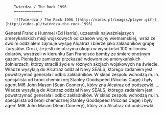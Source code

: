 
        Twierdza / The Rock 1996 
        =============
        
        [![Twierdza / The Rock 1996 ](http://vidos.pl/images/player.gif)](http://vidos.pl/twierdza-the-rock-1996)
        
        
 Generał Francis Hummel (Ed Harris), uczestnik najważniejszych amerykańskich misji wojskowych od czasów wojny wietnamskiej,  wraz ze swoim oddziałem zajmuje wyspę Alcatraz i bierze jako zakładników grupę  turystów. Grozi, że jeśli nie otrzyma okupu w wysokości 100 milionów dolarów, wystrzeli w kierunku San Francisco bomby ze śmiercionośnym gazem. Pieniądze zamierza przekazać wdowom po amerykańskich żołnierzach, którzy stracili życie w różnych akcjach wojskowych na świecie. Władze wysyłają do Alcatraz oddział Navy SEALS, którego zadaniem jest powstrzymać generała i odbić zakładników. W skład zespołu wchodzą m. in. specjalista od broni chemicznej Stanley Goodspeed (Nicolas Cage) i były agent MI6 John Mason (Sean Connery), który zna Alcatraz od podszewki.  ... Władze wysyłają do Alcatraz oddział Navy SEALS, którego zadaniem jest powstrzymać generała i odbić zakładników. W skład zespołu wchodzą m. in. specjalista od broni chemicznej Stanley Goodspeed (Nicolas Cage) i były agent MI6 John Mason (Sean Connery), który zna Alcatraz od podszewki.
    